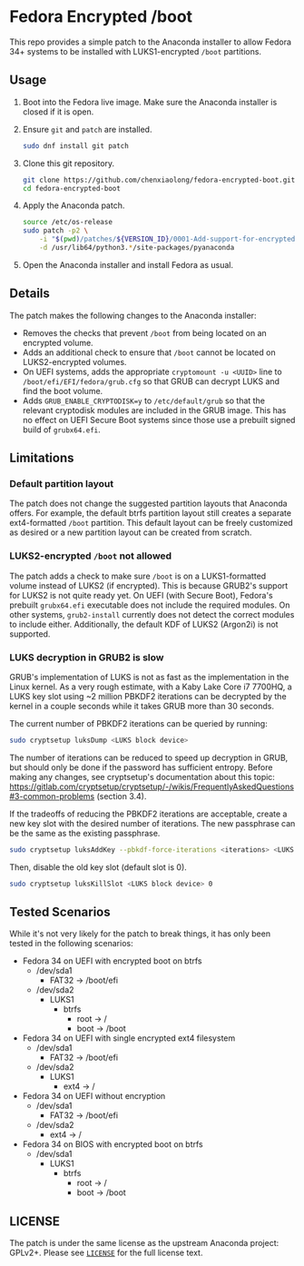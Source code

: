# Fedora Encrypted /boot

This repo provides a simple patch to the Anaconda installer to allow Fedora 34+ systems to be installed with LUKS1-encrypted `/boot` partitions.

## Usage

1. Boot into the Fedora live image. Make sure the Anaconda installer is closed if it is open.

2. Ensure `git` and `patch` are installed.

    ```bash
    sudo dnf install git patch
    ```

3. Clone this git repository.

    ```bash
    git clone https://github.com/chenxiaolong/fedora-encrypted-boot.git
    cd fedora-encrypted-boot
    ```

4. Apply the Anaconda patch.

    ```bash
    source /etc/os-release
    sudo patch -p2 \
        -i "$(pwd)/patches/${VERSION_ID}/0001-Add-support-for-encrypted-boot.patch" \
        -d /usr/lib64/python3.*/site-packages/pyanaconda
    ```

5. Open the Anaconda installer and install Fedora as usual.

## Details

The patch makes the following changes to the Anaconda installer:

* Removes the checks that prevent `/boot` from being located on an encrypted volume.
* Adds an additional check to ensure that `/boot` cannot be located on LUKS2-encrypted volumes.
* On UEFI systems, adds the appropriate `cryptomount -u <UUID>` line to `/boot/efi/EFI/fedora/grub.cfg` so that GRUB can decrypt LUKS and find the boot volume.
* Adds `GRUB_ENABLE_CRYPTODISK=y` to `/etc/default/grub` so that the relevant cryptodisk modules are included in the GRUB image. This has no effect on UEFI Secure Boot systems since those use a prebuilt signed build of `grubx64.efi`.

## Limitations

### Default partition layout

The patch does not change the suggested partition layouts that Anaconda offers. For example, the default btrfs partition layout still creates a separate ext4-formatted `/boot` partition. This default layout can be freely customized as desired or a new partition layout can be created from scratch.

### LUKS2-encrypted `/boot` not allowed

The patch adds a check to make sure `/boot` is on a LUKS1-formatted volume instead of LUKS2 (if encrypted). This is because GRUB2's support for LUKS2 is not quite ready yet. On UEFI (with Secure Boot), Fedora's prebuilt `grubx64.efi` executable does not include the required modules. On other systems, `grub2-install` currently does not detect the correct modules to include either. Additionally, the default KDF of LUKS2 (Argon2i) is not supported.

### LUKS decryption in GRUB2 is slow

GRUB's implementation of LUKS is not as fast as the implementation in the Linux kernel. As a very rough estimate, with a Kaby Lake Core i7 7700HQ, a LUKS key slot using ~2 million PBKDF2 iterations can be decrypted by the kernel in a couple seconds while it takes GRUB more than 30 seconds.

The current number of PBKDF2 iterations can be queried by running:

```bash
sudo cryptsetup luksDump <LUKS block device>
```

The number of iterations can be reduced to speed up decryption in GRUB, but should only be done if the password has sufficient entropy. Before making any changes, see cryptsetup's documentation about this topic: https://gitlab.com/cryptsetup/cryptsetup/-/wikis/FrequentlyAskedQuestions#3-common-problems (section 3.4).

If the tradeoffs of reducing the PBKDF2 iterations are acceptable, create a new key slot with the desired number of iterations. The new passphrase can be the same as the existing passphrase.

```bash
sudo cryptsetup luksAddKey --pbkdf-force-iterations <iterations> <LUKS block device>
```

Then, disable the old key slot (default slot is 0).

```bash
sudo cryptsetup luksKillSlot <LUKS block device> 0
```

## Tested Scenarios

While it's not very likely for the patch to break things, it has only been tested in the following scenarios:

* Fedora 34 on UEFI with encrypted boot on btrfs
    * /dev/sda1
        * FAT32 -> /boot/efi
    * /dev/sda2
        * LUKS1
            * btrfs
                * root -> /
                * boot -> /boot
* Fedora 34 on UEFI with single encrypted ext4 filesystem
    * /dev/sda1
        * FAT32 -> /boot/efi
    * /dev/sda2
        * LUKS1
            * ext4 -> /
* Fedora 34 on UEFI without encryption
    * /dev/sda1
        * FAT32 -> /boot/efi
    * /dev/sda2
        * ext4 -> /
* Fedora 34 on BIOS with encrypted boot on btrfs
    * /dev/sda1
        * LUKS1
            * btrfs
                * root -> /
                * boot -> /boot

## LICENSE

The patch is under the same license as the upstream Anaconda project: GPLv2+. Please see [`LICENSE`](./LICENSE) for the full license text.
